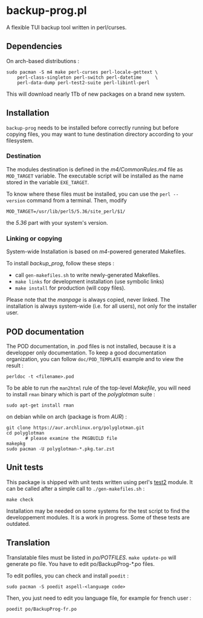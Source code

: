 # backup-prog.pl

A flexible TUI backup tool written in perl/curses.

## Dependencies

On arch-based distributions :

	sudo pacman -S m4 make perl-curses perl-locale-gettext \
		perl-class-singleton perl-switch perl-datetime     \
		perl-data-dump perl-test2-suite perl-libintl-perl

This will download nearly 1Tb of new packages on a brand new system.

## Installation

`backup-prog` needs to be installed before correctly running but before 
copying files, you may want to tune destination directory according to your
filesystem.

### Destination

The modules destination is defined in the *m4/CommonRules.m4* file
as `MOD_TARGET` variable. The executable script will be installed 
as the name stored in the variable `EXE_TARGET`.

To know where these files must be installed, you can use the
`perl --version` command from a terminal. Then, modify

	MOD_TARGET=/usr/lib/perl5/5.36/site_perl/$1/

the *5.36* part with your system's version.

### Linking or copying

System-wide Installation is based on *m4*-powered generated Makefiles.

To install *backup_prog*, follow these steps :
- call `gen-makefiles.sh` to write newly-generated Makefiles.
- `make links` for development installation (use symbolic links)
- `make install` for production (will copy files).

Please note that the *manpage* is always copied, never linked.
The installation is always system-wide (i.e. for all users), not only for
the installer user.

## POD documentation

The POD documentation, in .pod files is not installed, because it is
a developper only documentation. To keep a good documentation organization,
you can follow `doc/POD_TEMPLATE` example and to view the result :

	perldoc -t <filename>.pod

To be able to run rhe `man2html` rule of the top-level *Makefile*, you will
need to install `rman` binary which is part of the *polyglotman* suite :

	sudo apt-get install rman 

on debian while on arch (package is from *AUR*) :

	git clone https://aur.archlinux.org/polyglotman.git
	cd polyglotman
           # please examine the PKGBUILD file
	makepkg
	sudo pacman -U polyglotman-*.pkg.tar.zst

## Unit tests

This package is shipped with unit tests written using perl's 
[test2](https://metacpan.org/pod/Test2) module. It can 
be called after a simple call to `./gen-makefiles.sh` :

	make check
	
Installation may be needed on some systems for the test script to find
the developpement modules. It is a work in progress. Some of
these tests are outdated.


## Translation

Translatable files must be listed in *po/POTFILES*.
`make update-po` will generate po file. You have to edit 
po/BackupProg-*.po files.

To edit pofiles, you can check and install `poedit` :

	sudo pacman -S poedit aspell-<language code>

Then, you just need to edit you language file, for example for french user :

	poedit po/BackupProg-fr.po
